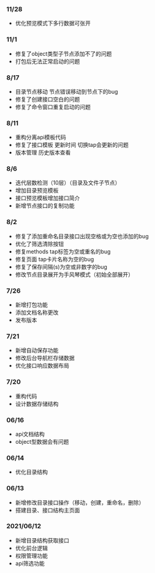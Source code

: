 
### 11/28
* 优化预览模式下多行数据可张开

### 11/1
* 修复了object类型子节点添加不了的问题
* 打包后无法正常启动的问题


### 8/17
* 目录节点移动 节点错误移动到节点下的bug
* 修复了创建接口空白的问题
* 修复了命令窗口重复启动的问题

### 8/11
* 重构分离api模板代码
* 修复了接口模板 更新时间 切换tap会更新的问题
* 版本管理 历史版本查看

### 8/6
* 迭代层数检测（10层）（目录及文件子节点）
* 增加目录预览模板
* 接口预览模板增加接口简介
* 新增节点接口的复制功能

### 8/2
* 修复了添加重命名目录接口出现空格或为空也添加的bug
* 优化了筛选清除按钮
* 修复methods tap标签为空或重名的bug
* 修复页面 tap卡片名称为空的bug
* 修复了保存间隔(s)为空或非数字的bug
* 修改节点目录展开为手风琴模式（初始全部展开）

### 7/26
* 新增打包功能
* 添加文档名称更改
* 发布版本

### 7/21
* 新增自动保存功能
* 修改后台导航栏存储数据
* 优化接口响应数据布局

### 7/20
* 重构代码
* 设计数据存储结构

### 06/16
* api文档结构
* object型数据会有问题

### 06/14
* 优化目录结构

### 06/13
* 新增修改目录接口操作（移动，创建，重命名，删除）
* 搭建目录、接口结构主页面

### 2021/06/12
* 新增目录结构获取接口
* 优化前台逻辑
* 权限管理功能
* api筛选功能